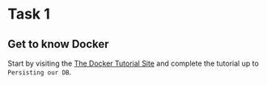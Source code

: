 # Task 1

## Get to know Docker

Start by visiting the [The Docker Tutorial Site](https://www.docker.com/101-tutorial/) and complete the tutorial up to `Persisting our DB`.